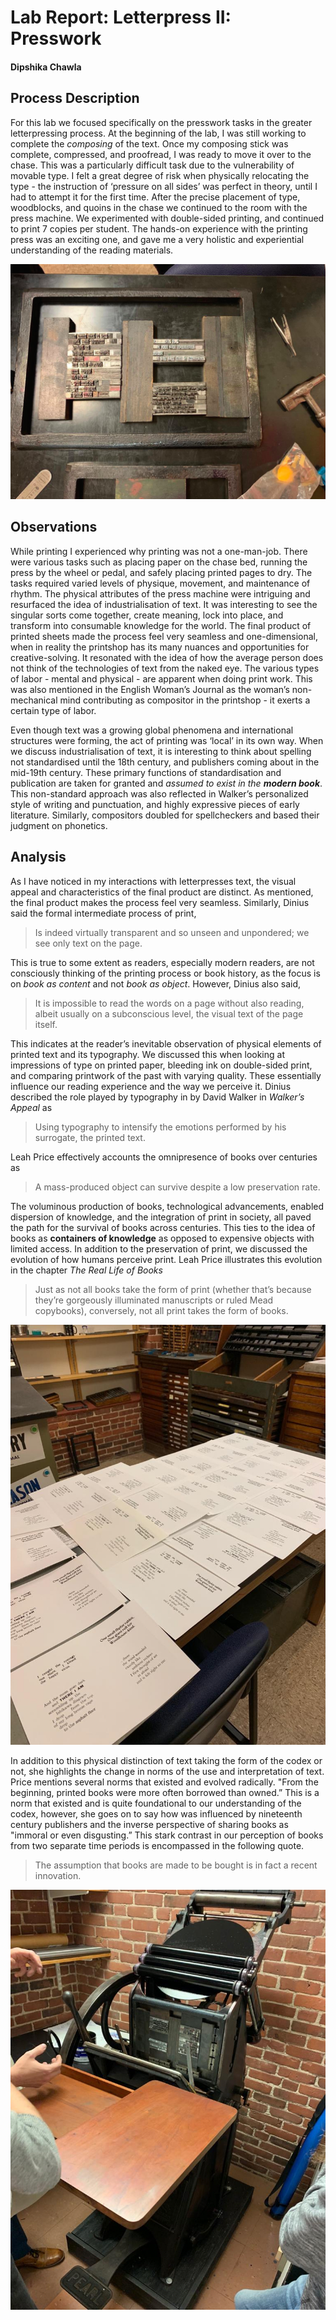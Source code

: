 # Lab Report:  Letterpress II: Presswork

#### Dipshika Chawla

## Process Description

For this lab we focused specifically on the presswork tasks in the greater letterpressing process. At the beginning of the lab, I was still working to complete the _composing_ of the text. Once my composing stick was complete, compressed, and proofread, I was ready to move it over to the chase. This was a particularly difficult task due to the vulnerability of movable type. I felt a great degree of risk when physically relocating the type - the instruction of ‘pressure on all sides’ was perfect in theory, until I had to attempt it for the first time. After the precise placement of type, woodblocks, and quoins in the chase we continued to the room with the press machine. We experimented with double-sided printing, and continued to print 7 copies per student. The hands-on experience with the printing press was an exciting one, and gave me a very holistic and experiential understanding of the reading materials.

![a photograph of our completed chase with 3 twitterbot generated poems, ready to proceed for presswork](/images/FinishedChase.jpeg)


## Observations

While printing I experienced why printing was not a one-man-job. There were various tasks such as placing paper on the chase bed, running the press by the wheel or pedal, and safely placing printed pages to dry. The tasks required varied levels of physique, movement, and maintenance of rhythm. The physical attributes of the press machine were intriguing and resurfaced the idea of industrialisation of text. It was interesting to see the singular sorts come together, create meaning, lock into place, and transform into consumable knowledge for the world. The final product of printed sheets made the process feel very seamless and one-dimensional, when in reality the printshop has its many nuances and opportunities for creative-solving. It resonated with the idea of how the average person does not think of the technologies of text from the naked eye. The various types of labor - mental and physical - are apparent when doing print work. This was also mentioned in the English Woman’s Journal as the woman’s non-mechanical mind contributing as compositor in the printshop - it exerts a certain type of labor. 

Even though text was a growing global phenomena and international structures were forming, the act of printing was ‘local’ in its own way. When we discuss industrialisation of text, it is interesting to think about spelling not standardised until the 18th century, and publishers coming about in the mid-19th century. These primary functions of standardisation and publication are taken for granted and _assumed to exist in the **modern book**_. This non-standard approach was also reflected in Walker’s personalized style of writing and punctuation, and highly expressive pieces of early literature. Similarly, compositors doubled for spellcheckers and based their judgment on phonetics.


## Analysis

As I have noticed in my interactions with letterpresses text, the visual appeal and characteristics of the final product are distinct. As mentioned, the final product makes the process feel very seamless. Similarly, Dinius said the formal intermediate process of print, 

> Is indeed virtually transparent and so unseen and unpondered; we see only text on the page.

This is true to some extent as readers, especially modern readers, are not consciously thinking of the printing process or book history, as the focus is on _book as content_ and not _book as object_. However, Dinius also said,

> It is impossible to read the words on a page without also reading, albeit usually on a subconscious level, the visual text of the page itself.

This indicates at the reader’s inevitable observation of physical elements of printed text and its typography. We discussed this when looking at impressions of type on printed paper, bleeding ink on double-sided print, and comparing printwork of the past with varying quality. These essentially influence our reading experience and the way we perceive it. Dinius described the role played by typography in by David Walker in _Walker’s Appeal_ as

> Using typography to intensify the emotions performed by his surrogate, the printed text.



Leah Price effectively accounts the omnipresence of books over centuries as

> A mass-produced object can survive despite a low preservation rate.

The voluminous production of books, technological advancements, enabled dispersion of knowledge, and the integration of print in society, all paved the path for the survival of books across centuries. This ties to the idea of books as **containers of knowledge** as opposed to expensive objects with limited access. In addition to the preservation of print, we discussed the evolution of how humans perceive print. Leah Price illustrates this evolution in the chapter _The Real Life of Books_

> Just as not all books take the form of print (whether that’s because they’re gorgeously illuminated manuscripts or ruled Mead copybooks), conversely, not all print takes the form of books.

![a photograph of the printed sheets, ready to take the form of books in our following lab](/images/LetterpressedPoetry.jpeg)

In addition to this physical distinction of text taking the form of the codex or not, she highlights the change in norms of the use and interpretation of text. Price mentions several norms that existed and evolved radically. "From the beginning, printed books were more often borrowed than owned.” This is a norm that existed and is quite foundational to our understanding of the codex, however, she goes on to say how was influenced by nineteenth century publishers and the inverse perspective of sharing books as "immoral or even disgusting.”  This stark contrast in our perception of books from two separate time periods is encompassed in the following quote.

>The assumption that books are made to be bought is in fact a recent innovation.

![a photograph of the nineteenth century press machine used for this lab](/images/PressMachine.jpeg)

